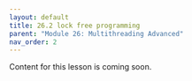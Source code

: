 ```yaml
---
layout: default
title: 26.2 lock free programming
parent: "Module 26: Multithreading Advanced"
nav_order: 2
---
```


Content for this lesson is coming soon.
